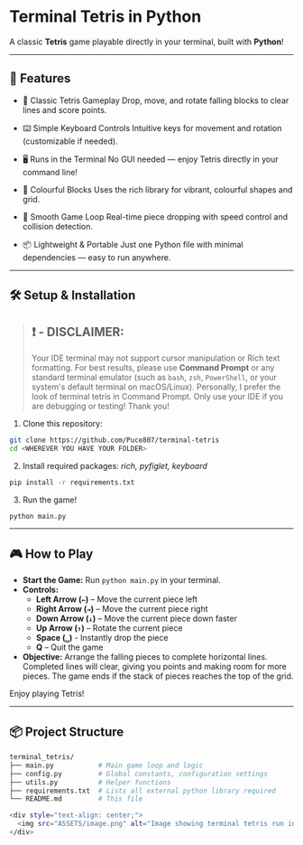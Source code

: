 # Terminal Tetris in Python

A classic **Tetris** game playable directly in your terminal, built with **Python**!

---

## 🚀 Features
- 🧱 Classic Tetris Gameplay
 Drop, move, and rotate falling blocks to clear lines and score points.

- ⌨️ Simple Keyboard Controls
Intuitive keys for movement and rotation (customizable if needed).

- 🖥️ Runs in the Terminal
No GUI needed — enjoy Tetris directly in your command line!

- 🌈 Colourful Blocks
Uses the rich library for vibrant, colourful shapes and grid.

- 🔁 Smooth Game Loop
Real-time piece dropping with speed control and collision detection.

- 📦 Lightweight & Portable
Just one Python file with minimal dependencies — easy to run anywhere.

---

## 🛠️ Setup & Installation
> ## ❗ - DISCLAIMER:
> Your IDE terminal may not support cursor manipulation or Rich text formatting. For best results, please use **Command Prompt** or any standard terminal emulator (such as `bash`, `zsh`, `PowerShell`, or your system's default terminal on macOS/Linux). Personally, I prefer the look of terminal tetris in Command Prompt. Only use your IDE if you are debugging or testing! Thank you!

1. Clone this repository:
```bash
git clone https://github.com/Puce807/terminal-tetris
cd <WHEREVER YOU HAVE YOUR FOLDER>
```

2. Install required packages: _rich, pyfiglet, keyboard_
```bash
pip install -r requirements.txt
```

3. Run the game!
```bash
python main.py
```

---

## 🎮 How to Play

- **Start the Game:** Run `python main.py` in your terminal.
- **Controls:**
  - **Left Arrow (`←`)** – Move the current piece left
  - **Right Arrow (`→`)** – Move the current piece right
  - **Down Arrow (`↓`)** – Move the current piece down faster
  - **Up Arrow (`↑`)** – Rotate the current piece
  - **Space (`␣`)** - Instantly drop the piece
  - **Q** – Quit the game
- **Objective:** Arrange the falling pieces to complete horizontal lines. Completed lines will clear, giving you points and making room for more pieces. The game ends if the stack of pieces reaches the top of the grid.

Enjoy playing Tetris!

---

## 📦 Project Structure
```bash
terminal_tetris/
├── main.py           # Main game loop and logic
├── config.py         # Global constants, configuration settings
├── utils.py          # Helper functions 
├── requirements.txt  # Lists all external python library required 
└── README.md         # This file

<div style="text-align: center;">
  <img src="ASSETS/image.png" alt="Image showing terminal tetris run in CMD">
</div>